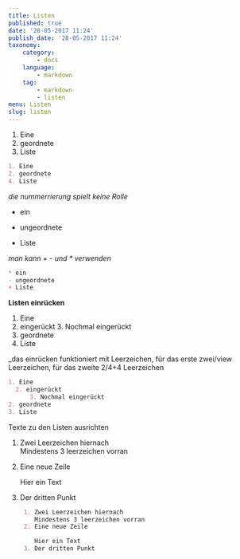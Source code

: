 ```yaml
---
title: Listen
published: true
date: '28-05-2017 11:24'
publish_date: '28-05-2017 11:24'
taxonomy:
    category:
        - docs
    language:
        - markdown
    tag:
        - markdown
        - listen
menu: Listen
slug: listen
---
```


1. Eine
2. geordnete 
4. Liste

```Markdown
1. Eine
2. geordnete 
4. Liste
```
    
_die nummerrierung spielt keine Rolle_

* ein
- ungeordnete
+ Liste  

_man kann + - und * verwenden_

```markdown
* ein
- ungeordnete
+ Liste  
```

**Listen einrücken**

1. Eine
  2. eingerückt
      3. Nochmal eingerückt 
2. geordnete
3. Liste

_das einrücken funktioniert mit Leerzeichen, für das erste zwei/view Leerzeichen, für das zweite 2/4+4 Leerzeichen
```markdown
1. Eine
  2. eingerückt
      3. Nochmal eingerückt 
2. geordnete
3. Liste
```

Texte zu den Listen ausrichten

1. Zwei Leerzeichen hiernach  
   Mindestens 3 leerzeichen vorran
2. Eine neue Zeile  

   Hier ein Text
3. Der dritten Punkt
  
   ``` Markdown             
	1. Zwei Leerzeichen hiernach  
       Mindestens 3 leerzeichen vorran
    2. Eine neue Zeile  

       Hier ein Text
    3. Der dritten Punkt
    ```